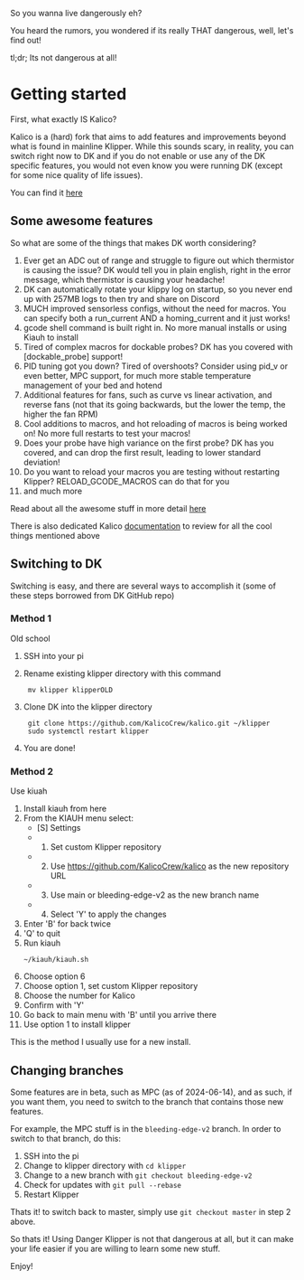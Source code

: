 So you wanna live dangerously eh?

You heard the rumors, you wondered if its really THAT dangerous, well, let's find out!

tl;dr; Its not dangerous at all!

# Getting started

First, what exactly IS Kalico? 

Kalico is a (hard) fork that aims to add features and improvements beyond what is found in mainline Klipper. While this sounds scary, in reality, you can switch right now to DK and if you do not enable or use any of the DK specific features, you would not even know you were running DK (except for some nice quality of life issues).

You can find it [here](https://github.com/KalicoCrew/kalico)

## Some awesome features

So what are some of the things that makes DK worth considering?

1. Ever get an ADC out of range and struggle to figure out which thermistor is causing the issue? DK would tell you in plain english, right in the error message, which thermistor is causing your headache!
2. DK can automatically rotate your klippy log on startup, so you never end up with 257MB logs to then try and share on Discord
3. MUCH improved sensorless configs, without the need for macros. You can specify both a run_current AND a homing_current and it just works!
4. gcode shell command is built right in. No more manual installs or using Kiauh to install
5. Tired of complex macros for dockable probes? DK has you covered with [dockable_probe] support!
6. PID tuning got you down? Tired of overshoots? Consider using pid_v or even better, MPC support, for much more stable temperature management of your bed and hotend
7. Additional features for fans, such as curve vs linear activation, and reverse fans (not that its going backwards, but the lower the temp, the higher the fan RPM)
8. Cool additions to macros, and hot reloading of macros is being worked on! No more full restarts to test your macros!
9. Does your probe have high variance on the first probe? DK has you covered, and can drop the first result, leading to lower standard deviation!
10. Do you want to reload your macros you are testing without restarting Klipper? RELOAD_GCODE_MACROS can do that for you
11. and much more

Read about all the awesome stuff in more detail [here](https://docs.kalico.gg/Danger_Features.html)

There is also dedicated Kalico [documentation](https://docs.kalico.gg/) to review for all the cool things mentioned above

## Switching to DK

Switching is easy, and there are several ways to accomplish it (some of these steps borrowed from DK GitHub repo)

### Method 1

Old school

1. SSH into your pi
2. Rename existing klipper directory with this command
   
   ```
    mv klipper klipperOLD
   ```
   
3. Clone DK into the klipper directory

   ```
    git clone https://github.com/KalicoCrew/kalico.git ~/klipper
    sudo systemctl restart klipper
   ```
   
4. You are done!

### Method 2

Use kiuah

1. Install kiauh from here
2. From the KIAUH menu select:
   - [S] Settings
   - 1) Set custom Klipper repository
   - 2) Use https://github.com/KalicoCrew/kalico as the new repository URL
   - 3) Use main or bleeding-edge-v2 as the new branch name
   - 4) Select 'Y' to apply the changes
3. Enter 'B' for back twice
4. 'Q' to quit
5. Run kiauh
   ```
   ~/kiauh/kiauh.sh
   ```
6. Choose option 6
7. Choose option 1, set custom Klipper repository
8. Choose the number for Kalico
9. Confirm with 'Y'
10. Go back to main menu with 'B' until you arrive there
111. Use option 1 to install klipper

This is the method I usually use for a new install.

## Changing branches

Some features are in beta, such as MPC (as of 2024-06-14), and as such, if you want them, you need to switch to the branch that contains those new features.

For example, the MPC stuff is in the `bleeding-edge-v2` branch. In order to switch to that branch, do this:

1. SSH into the pi
2. Change to klipper directory with `cd klipper`
3. Change to a new branch with `git checkout bleeding-edge-v2`
4. Check for updates with `git pull --rebase`
5. Restart Klipper

Thats it! to switch back to master, simply use `git checkout master` in step 2 above.

So thats it! Using Danger Klipper is not that dangerous at all, but it can make your life easier if you are willing to learn some new stuff.

Enjoy!

